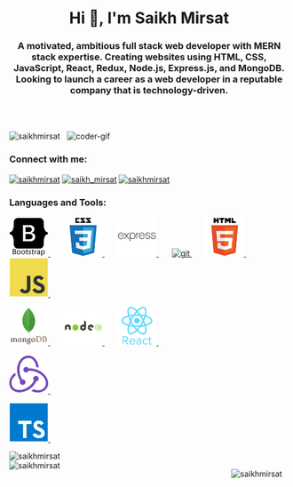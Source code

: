 

<!---
saikhmirsat/saikhmirsat is a ✨ special ✨ repository because its `README.md` (this file) appears on your GitHub profile.
You can click the Preview link to take a look at your changes.
--->




<h1 align="center">Hi 👋, I'm Saikh Mirsat</h1>
<h3 align="center">A motivated, ambitious full stack web developer with MERN stack expertise. Creating websites using HTML, CSS, JavaScript, React, Redux, Node.js, Express.js, and MongoDB. Looking to launch a career as a web developer in a reputable company that is technology-driven.</h3>

<br/>
<br/>

<p><img width="400px" align="right" src="https://camo.githubusercontent.com/5ddf73ad3a205111cf8c686f687fc216c2946a75005718c8da5b837ad9de78c9/68747470733a2f2f7468756d62732e6766796361742e636f6d2f4576696c4e657874446576696c666973682d736d616c6c2e676966" alt="coder-gif" /></p>

<p align="left"> <img src="https://komarev.com/ghpvc/?username=saikhmirsat&label=Profile%20views&color=0e75b6&style=flat" alt="saikhmirsat" /> </p>


<h3 align="left">Connect with me:</h3>
<p align="left">
<a href="https://linkedin.com/in/saikhmirsat" target="blank"><img align="center" src="https://raw.githubusercontent.com/rahuldkjain/github-profile-readme-generator/master/src/images/icons/Social/linked-in-alt.svg" alt="saikhmirsat" height="30" width="40" /></a>
<a href="https://instagram.com/saikh_mirsat" target="blank"><img align="center" src="https://raw.githubusercontent.com/rahuldkjain/github-profile-readme-generator/master/src/images/icons/Social/instagram.svg" alt="saikh_mirsat" height="30" width="40" /></a>
<a href="https://www.youtube.com/c/saikhmirsat" target="blank"><img align="center" src="https://raw.githubusercontent.com/rahuldkjain/github-profile-readme-generator/master/src/images/icons/Social/youtube.svg" alt="saikhmirsat" height="30" width="40" /></a>
</p>


<h3 align="left">Languages and Tools:</h3>
<p align="left"> <a href="https://getbootstrap.com" target="_blank" rel="noreferrer"> <img
                        src="https://raw.githubusercontent.com/devicons/devicon/master/icons/bootstrap/bootstrap-plain-wordmark.svg"
                        alt="bootstrap" width="70" height="70" /> </a> &nbsp; &nbsp; &nbsp; <a
                href="https://www.w3schools.com/css/" target="_blank" rel="noreferrer"> <img
                        src="https://raw.githubusercontent.com/devicons/devicon/master/icons/css3/css3-original-wordmark.svg"
                        alt="css3" width="70" height="70" /> </a> &nbsp; &nbsp; &nbsp; <a href="https://expressjs.com"
                target="_blank" rel="noreferrer"> <img
                        src="https://raw.githubusercontent.com/devicons/devicon/master/icons/express/express-original-wordmark.svg"
                        alt="express" width="70" height="70" /> </a> &nbsp; &nbsp; &nbsp; 
<!--   <br/> -->
  <a href="https://git-scm.com/"
                target="_blank" rel="noreferrer"> <img src="https://www.vectorlogo.zone/logos/git-scm/git-scm-icon.svg"
                        alt="git" width="70" height="70" /> </a> &nbsp; &nbsp; &nbsp; <a href="https://www.w3.org/html/"
                target="_blank" rel="noreferrer"> <img
                        src="https://raw.githubusercontent.com/devicons/devicon/master/icons/html5/html5-original-wordmark.svg"
                        alt="html5" width="70" height="70" /> </a> &nbsp; &nbsp; &nbsp;
   <a href="https://developer.mozilla.org/en-US/docs/Web/JavaScript" target="_blank" rel="noreferrer"> <img
                        src="https://raw.githubusercontent.com/devicons/devicon/master/icons/javascript/javascript-original.svg"
                        alt="javascript" width="70" height="70" /> </a>  &nbsp;   &nbsp;   &nbsp; 
  
<!--   <br/> -->
  <a href="https://www.mongodb.com/"
                target="_blank" rel="noreferrer"> <img
                        src="https://raw.githubusercontent.com/devicons/devicon/master/icons/mongodb/mongodb-original-wordmark.svg"
                        alt="mongodb" width="70" height="70" /> </a>  &nbsp;   &nbsp;   &nbsp;  <a href="https://nodejs.org" target="_blank"
                rel="noreferrer"> <img
                        src="https://raw.githubusercontent.com/devicons/devicon/master/icons/nodejs/nodejs-original-wordmark.svg"
                        alt="nodejs" width="70" height="70" /> </a>  &nbsp;   &nbsp;   &nbsp; <a href="https://reactjs.org/" target="_blank"
                rel="noreferrer"> <img
                        src="https://raw.githubusercontent.com/devicons/devicon/master/icons/react/react-original-wordmark.svg"
                        alt="react" width="70" height="70" /> </a>  &nbsp;   &nbsp;   &nbsp; 
<!--   <br/> -->
  <a href="https://redux.js.org" target="_blank"
                rel="noreferrer"> <img
                        src="https://raw.githubusercontent.com/devicons/devicon/master/icons/redux/redux-original.svg"
                        alt="redux" width="70" height="70" /> </a>  &nbsp;   &nbsp;   &nbsp; 
 
  <a href="https://www.typescriptlang.org/"
                target="_blank" rel="noreferrer"> <img
                        src="https://raw.githubusercontent.com/devicons/devicon/master/icons/typescript/typescript-original.svg"
                        alt="typescript" width="70" height="70" /> </a>  &nbsp;   &nbsp;   &nbsp; </p>


<p><img align="left" width="400px"  src="https://github-readme-stats.vercel.app/api/top-langs?username=saikhmirsat&show_icons=true&locale=en&layout=compact" alt="saikhmirsat" /></p>
<!-- <p><img width="450px" height="250px" align="right" src="https://camo.githubusercontent.com/cae12fddd9d6982901d82580bdf321d81fb299141098ca1c2d4891870827bf17/68747470733a2f2f6d69726f2e6d656469756d2e636f6d2f6d61782f313336302f302a37513379765349765f7430696f4a2d5a2e676966" alt="coder-gif" /></p> -->
<p>&nbsp;<img align="left" width="400px" src="https://github-readme-stats.vercel.app/api?username=saikhmirsat&show_icons=true&locale=en" alt="saikhmirsat" /></p>
<p><img align="center" width="400px" src="https://github-readme-streak-stats.herokuapp.com/?user=saikhmirsat&" alt="saikhmirsat" /></p>
<!-- <p><img width="450px" height="250px" align="right" src="https://media.tenor.com/2uyENRmiUt0AAAAC/coding.gif" alt="coder-gif" /></p> -->







